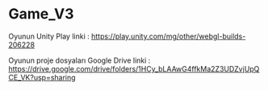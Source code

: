 # Game_V3
Oyunun Unity Play linki : https://play.unity.com/mg/other/webgl-builds-206228


Oyunun proje dosyaları Google Drive linki : https://drive.google.com/drive/folders/1HCy_bLAAwG4ffkMa2Z3UDZvjUpQCE_VK?usp=sharing
